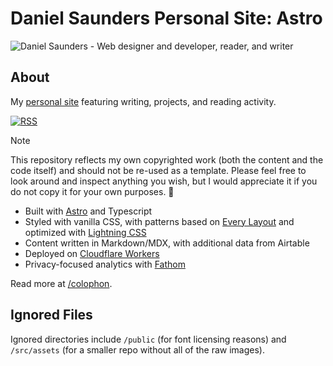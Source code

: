 # Daniel Saunders Personal Site: Astro

![Daniel Saunders - Web designer and developer, reader, and writer](https://daniel-saunders.com/images/default-og.png)

## About

My [personal site](https://daniel-saunders.com) featuring writing, projects, and reading activity.

[![RSS](https://img.shields.io/badge/RSS-gray?logo=rss&logoColor=white&labelColor=eb7817)](https://daniel-saunders.com/feed.xml)

> [!NOTE]
> This repository reflects my own copyrighted work (both the content and the code itself) and should not be re-used as a template. Please feel free to look around and inspect anything you wish, but I would appreciate it if you do not copy it for your own purposes. 🙏

- Built with [Astro](https://astro.build/) and Typescript
- Styled with vanilla CSS, with patterns based on [Every Layout](https://every-layout.dev/) and optimized with [Lightning CSS](https://lightningcss.dev/)
- Content written in Markdown/MDX, with additional data from Airtable
- Deployed on [Cloudflare Workers](https://workers.cloudflare.com/)
- Privacy-focused analytics with [Fathom](https://usefathom.com/)

Read more at [/colophon](https://daniel-saunders.com/colophon).

## Ignored Files

Ignored directories include `/public` (for font licensing reasons) and `/src/assets` (for a smaller repo without all of the raw images).
